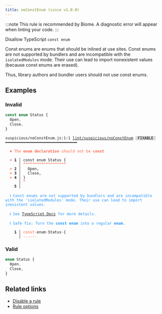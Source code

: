 ```yaml
---
title: noConstEnum (since v1.0.0)
---
```



:::note
This rule is recommended by Biome. A diagnostic error will appear when linting your code.
:::

Disallow TypeScript `const enum`

Const enums are enums that should be inlined at use sites.
Const enums are not supported by bundlers and are incompatible with the `isolatedModules` mode.
Their use can lead to import nonexistent values (because const enums are erased).

Thus, library authors and bundler users should not use const enums.

## Examples

### Invalid

```ts
const enum Status {
  Open,
  Close,
}
```

<pre class="language-text"><code class="language-text">suspicious/noConstEnum.js:1:1 <a href="https://biomejs.dev/linter/rules/no-const-enum">lint/suspicious/noConstEnum</a> <span style="color: #000; background-color: #ddd;"> FIXABLE </span> ━━━━━━━━━━━━━━━━━━━━━━━━━━━━━━━━

<strong><span style="color: Tomato;">  </span></strong><strong><span style="color: Tomato;">✖</span></strong> <span style="color: Tomato;">The </span><span style="color: Tomato;"><strong>enum declaration</strong></span><span style="color: Tomato;"> should not be </span><span style="color: Tomato;"><strong>const</strong></span>
  
<strong><span style="color: Tomato;">  </span></strong><strong><span style="color: Tomato;">&gt;</span></strong> <strong>1 │ </strong>const enum Status {
   <strong>   │ </strong><strong><span style="color: Tomato;">^</span></strong><strong><span style="color: Tomato;">^</span></strong><strong><span style="color: Tomato;">^</span></strong><strong><span style="color: Tomato;">^</span></strong><strong><span style="color: Tomato;">^</span></strong><strong><span style="color: Tomato;">^</span></strong><strong><span style="color: Tomato;">^</span></strong><strong><span style="color: Tomato;">^</span></strong><strong><span style="color: Tomato;">^</span></strong><strong><span style="color: Tomato;">^</span></strong><strong><span style="color: Tomato;">^</span></strong><strong><span style="color: Tomato;">^</span></strong><strong><span style="color: Tomato;">^</span></strong><strong><span style="color: Tomato;">^</span></strong><strong><span style="color: Tomato;">^</span></strong><strong><span style="color: Tomato;">^</span></strong><strong><span style="color: Tomato;">^</span></strong><strong><span style="color: Tomato;">^</span></strong><strong><span style="color: Tomato;">^</span></strong>
<strong><span style="color: Tomato;">  </span></strong><strong><span style="color: Tomato;">&gt;</span></strong> <strong>2 │ </strong>  Open,
<strong><span style="color: Tomato;">  </span></strong><strong><span style="color: Tomato;">&gt;</span></strong> <strong>3 │ </strong>  Close,
<strong><span style="color: Tomato;">  </span></strong><strong><span style="color: Tomato;">&gt;</span></strong> <strong>4 │ </strong>}
   <strong>   │ </strong><strong><span style="color: Tomato;">^</span></strong>
    <strong>5 │ </strong>
  
<strong><span style="color: rgb(38, 148, 255);">  </span></strong><strong><span style="color: rgb(38, 148, 255);">ℹ</span></strong> <span style="color: rgb(38, 148, 255);">Const enums are not supported by bundlers and are incompatible with the 'isolatedModules' mode. Their use can lead to import inexistent values.</span>
  
<strong><span style="color: rgb(38, 148, 255);">  </span></strong><strong><span style="color: rgb(38, 148, 255);">ℹ</span></strong> <span style="color: rgb(38, 148, 255);">See </span><span style="color: rgb(38, 148, 255);"><a href="https://www.typescriptlang.org/docs/handbook/enums.html#const-enum-pitfalls">TypeScript Docs</a></span><span style="color: rgb(38, 148, 255);"> for more details.</span>
  
<strong><span style="color: rgb(38, 148, 255);">  </span></strong><strong><span style="color: rgb(38, 148, 255);">ℹ</span></strong> <span style="color: rgb(38, 148, 255);">Safe fix</span><span style="color: rgb(38, 148, 255);">: </span><span style="color: rgb(38, 148, 255);">Turn the </span><span style="color: rgb(38, 148, 255);"><strong>const enum</strong></span><span style="color: rgb(38, 148, 255);"> into a regular </span><span style="color: rgb(38, 148, 255);"><strong>enum</strong></span><span style="color: rgb(38, 148, 255);">.</span>
  
<strong>  </strong><strong>  1 │ </strong><span style="color: Tomato;">c</span><span style="color: Tomato;">o</span><span style="color: Tomato;">n</span><span style="color: Tomato;">s</span><span style="color: Tomato;">t</span><span style="opacity: 0.8;"><span style="color: Tomato;">·</span></span>enum<span style="opacity: 0.8;">·</span>Status<span style="opacity: 0.8;">·</span>{
<strong>  </strong><strong>    │ </strong><span style="color: Tomato;">-</span><span style="color: Tomato;">-</span><span style="color: Tomato;">-</span><span style="color: Tomato;">-</span><span style="color: Tomato;">-</span><span style="color: Tomato;">-</span>             
</code></pre>

### Valid

```ts
enum Status {
  Open,
  Close,
}
```

## Related links

- [Disable a rule](/linter/#disable-a-lint-rule)
- [Rule options](/linter/#rule-options)
